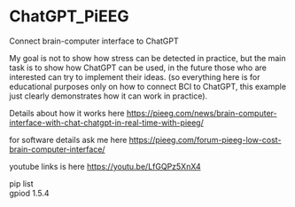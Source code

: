 # ChatGPT_PiEEG
Connect brain-computer interface to ChatGPT

My goal is not to show how stress can be detected in practice, but the main task is to show how ChatGPT can be used, in the future those who are interested can try to implement their ideas. (so everything here is for educational purposes only on how to connect BCI to ChatGPT, this example just clearly demonstrates how it can work in practice).

Details about how it works here 
https://pieeg.com/news/brain-computer-interface-with-chat-chatgpt-in-real-time-with-pieeg/

for software details ask me here 
https://pieeg.com/forum-pieeg-low-cost-brain-computer-interface/  

youtube links is here https://youtu.be/LfGQPz5XnX4  


pip list  
gpiod 1.5.4  
